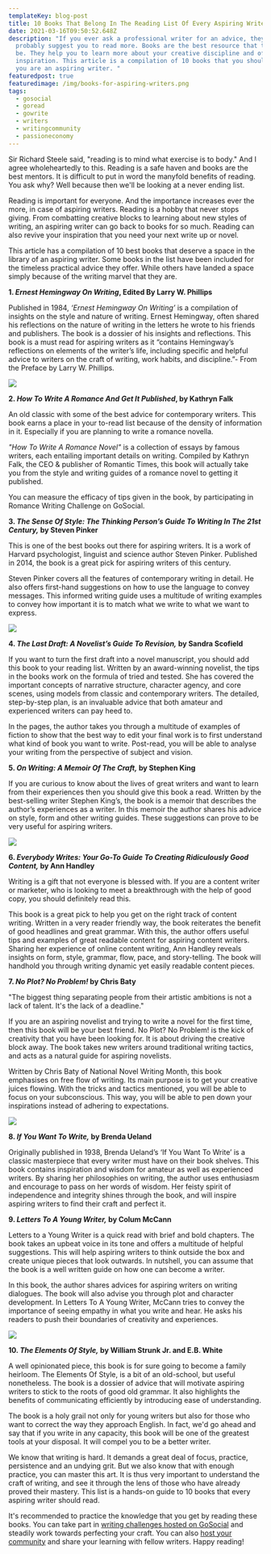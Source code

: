 ```yaml
---
templateKey: blog-post
title: 10 Books That Belong In The Reading List Of Every Aspiring Writer
date: 2021-03-16T09:50:52.648Z
description: "If you ever ask a professional writer for an advice, they will
  probably suggest you to read more. Books are the best resource that there can
  be. They help you to learn more about your creative discipline and offer
  inspiration. This article is a compilation of 10 books that you should read if
  you are an aspiring writer. "
featuredpost: true
featuredimage: /img/books-for-aspiring-writers.png
tags:
  - gosocial
  - goread
  - gowrite
  - writers
  - writingcommunity
  - passioneconomy
---
```

Sir Richard Steele said, "reading is to mind what exercise is to body." And I agree wholeheartedly to this. Reading is a safe haven and books are the best mentors. It is difficult to put in word the manyfold benefits of reading. You ask why? Well because then we'll be looking at a never ending list.

Reading is important for everyone. And the importance increases ever the more, in case of aspiring writers. Reading is a hobby that never stops giving. From combatting creative blocks to learning about new styles of writing, an aspiring writer can go back to books for so much. Reading can also revive your inspiration that you need your next write up or novel.

This article has a compilation of 10 best books that deserve a space in the library of an aspiring writer. Some books in the list have been included for the timeless practical advice they offer. While others have landed a space simply because of the writing marvel that they are.

**1. *Ernest Hemingway On Writing*, Edited By Larry W. Phillips**

Published in 1984, *‘Ernest Hemingway On Writing’* is a compilation of insights on the style and nature of writing. Ernest Hemingway, often shared his reflections on the nature of writing in the letters he wrote to his friends and publishers. The book is a dossier of his insights and reflections. This book is a must read for aspiring writers as it “contains Hemingway’s reflections on elements of the writer’s life, including specific and helpful advice to writers on the craft of writing, work habits, and discipline.”- From the Preface by Larry W. Phillips.

![](/img/1.png)

**2. *How To Write A Romance And Get It Published*, by Kathryn Falk**

An old classic with some of the best advice for contemporary writers. This book earns a place in your to-read list because of the density of information in it. Especially if you are planning to write a romance novella.

*"How To Write A Romance Novel"* is a collection of essays by famous writers, each entailing important details on writing. Compiled by Kathryn Falk, the CEO & publisher of Romantic Times, this book will actually take you from the style and writing guides of a romance novel to getting it published.

You can measure the efficacy of tips given in the book, by participating in Romance Writing Challenge on GoSocial.

**3. *The Sense Of Style: The Thinking Person’s Guide To Writing In The 21st Century,* by Steven Pinker**

This is one of the best books out there for aspiring writers. It is a work of Harvard psychologist, linguist and science author Steven Pinker. Published in 2014, the book is a great pick for aspiring writers of this century.

Steven Pinker covers all the features of contemporary writing in detail. He also offers first-hand suggestions on how to use the language to convey messages. This informed writing guide uses a multitude of writing examples to convey how important it is to match what we write to what we want to express.

![](/img/2.png)

**4. *The Last Draft: A Novelist’s Guide To Revision,* by Sandra Scofield**

If you want to turn the first draft into a novel manuscript, you should add this book to your reading list. Written by an award-winning novelist, the tips in the books work on the formula of tried and tested. She has covered the important concepts of narrative structure, character agency, and core scenes, using models from classic and contemporary writers. The detailed, step-by-step plan, is an invaluable advice that both amateur and experienced writers can pay heed to.

In the pages, the author takes you through a multitude of examples of fiction to show that the best way to edit your final work is to first understand what kind of book you want to write. Post-read, you will be able to analyse your writing from the perspective of subject and vision.

**5. *On Writing: A Memoir Of The Craft,* by Stephen King**

If you are curious to know about the lives of great writers and want to learn from their experiences then you should give this book a read. Written by the best-selling writer Stephen King’s, the book is a memoir that describes the author’s experiences as a writer. In this memoir the author shares his advice on style, form and other writing guides. These suggestions can prove to be very useful for aspiring writers.

![](/img/3.png)

**6. *Everybody Writes: Your Go-To Guide To Creating Ridiculously Good Content,* by Ann Handley**

Writing is a gift that not everyone is blessed with. If you are a content writer or marketer, who is looking to meet a breakthrough with the help of good copy, you should definitely read this.

This book is a great pick to help you get on the right track of content writing. Written in a very reader friendly way, the book reiterates the benefit of good headlines and great grammar. With this, the author offers useful tips and examples of great readable content for aspiring content writers. Sharing her experience of online content writing, Ann Handley reveals insights on form, style, grammar, flow, pace, and story-telling. The book will handhold you through writing dynamic yet easily readable content pieces.

**7. *No Plot? No Problem!* by Chris Baty**

"The biggest thing separating people from their artistic ambitions is not a lack of talent. It's the lack of a deadline."

If you are an aspiring novelist and trying to write a novel for the first time, then this book will be your best friend. No Plot? No Problem! is the kick of creativity that you have been looking for. It is about driving the creative block away. The book takes new writers around traditional writing tactics, and acts as a natural guide for aspiring novelists.

Written by Chris Baty of National Novel Writing Month, this book emphasises on free flow of writing. Its main purpose is to get your creative juices flowing. With the tricks and tactics mentioned, you will be able to focus on your subconscious. This way, you will be able to pen down your inspirations instead of adhering to expectations.

![](/img/4.png)

**8. *If You Want To Write,* by Brenda Ueland**

Originally published in 1938, Brenda Ueland’s ‘If You Want To Write’ is a classic masterpiece that every writer must have on their book shelves. This book contains inspiration and wisdom for amateur as well as experienced writers. By sharing her philosophies on writing, the author uses enthusiasm and encourage to pass on her words of wisdom. Her feisty spirit of independence and integrity shines through the book, and will inspire aspiring writers to find their craft and perfect it.

**9. *Letters To A Young Writer,* by Colum McCann**

Letters to a Young Writer is a quick read with brief and bold chapters. The book takes an upbeat voice in its tone and offers a multitude of helpful suggestions. This will help aspiring writers to think outside the box and create unique pieces that look outwards. In nutshell, you can assume that the book is a well written guide on how one can become a writer.

In this book, the author shares advices for aspiring writers on writing dialogues. The book will also advise you through plot and character development. In Letters To A Young Writer, McCann tries to convey the importance of seeing empathy in what you write and hear. He asks his readers to push their boundaries of creativity and experiences.

![](/img/6.png)

**10. *The Elements Of Style,* by William Strunk Jr. and E.B. White**

A well opinionated piece, this book is for sure going to become a family heirloom. The Elements Of Style, is a bit of an old-school, but useful nonetheless. The book is a dossier of advice that will motivate aspiring writers to stick to the roots of good old grammar. It also highlights the benefits of communicating efficiently by introducing ease of understanding.

The book is a holy grail not only for young writers but also for those who want to correct the way they approach English. In fact, we'd go ahead and say that if you write in any capacity, this book will be one of the greatest tools at your disposal. It will compel you to be a better writer.



We know that writing is hard. It demands a great deal of focus, practice, persistence and an undying grit. But we also know that with enough practice, you can master this art. It is thus very important to understand the craft of writing, and see it through the lens of those who have already proved their mastery. This list is a hands-on guide to 10 books that every aspiring writer should read.

It's recommended to practice the knowledge that you get by reading these books. You can take part in [writing challenges hosted on GoSocial](https://gosocial.io/?domain=writing) and steadily work towards perfecting your craft. You can also [host your community](https://about.gosocial.io/creators) and share your learning with fellow writers. Happy reading!